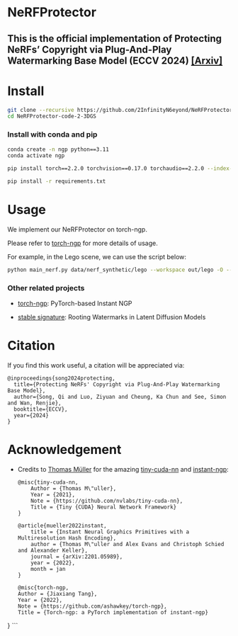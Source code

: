 # NeRFProtector
## This is the official implementation of Protecting NeRFs’ Copyright via Plug-And-Play Watermarking Base Model (ECCV 2024)  [[Arxiv]](https://arxiv.org/abs/2407.07735)

# Install
```bash
git clone --recursive https://github.com/2InfinityN6eyond/NeRFProtector-code-2-3DGS.git
cd NeRFProtector-code-2-3DGS
```

### Install with conda and pip
```bash
conda create -n ngp python==3.11
conda activate ngp

pip install torch==2.2.0 torchvision==0.17.0 torchaudio==2.2.0 --index-url https://download.pytorch.org/whl/cu121

pip install -r requirements.txt

```

# Usage

We implement our NeRFProtector on torch-ngp. 

Please refer to [torch-ngp](https://github.com/ashawkey/torch-ngp) for more details of usage.

For example, in the Lego scene, we can use the script below:
```bash
python main_nerf.py data/nerf_synthetic/lego --workspace out/lego -O --bound 1.0 --scale 0.8 --dt_gamma 0 --lambda1 0.001 --iters 10000 --lr 4e-2 --ml_sample True
```


### Other related projects

* [torch-ngp](https://github.com/ashawkey/torch-ngp): PyTorch-based Instant NGP

* [stable signature](https://github.com/facebookresearch/stable_signature): Rooting Watermarks in Latent Diffusion Models


# Citation

If you find this work useful, a citation will be appreciated via:
```
@inproceedings{song2024protecting,
  title={Protecting NeRFs' Copyright via Plug-And-Play Watermarking Base Model},
  author={Song, Qi and Luo, Ziyuan and Cheung, Ka Chun and See, Simon and Wan, Renjie},
  booktitle={ECCV},
  year={2024}
}
```

# Acknowledgement

* Credits to [Thomas Müller](https://tom94.net/) for the amazing [tiny-cuda-nn](https://github.com/NVlabs/tiny-cuda-nn) and [instant-ngp](https://github.com/NVlabs/instant-ngp):
    ```
    @misc{tiny-cuda-nn,
        Author = {Thomas M\"uller},
        Year = {2021},
        Note = {https://github.com/nvlabs/tiny-cuda-nn},
        Title = {Tiny {CUDA} Neural Network Framework}
    }

    @article{mueller2022instant,
        title = {Instant Neural Graphics Primitives with a Multiresolution Hash Encoding},
        author = {Thomas M\"uller and Alex Evans and Christoph Schied and Alexander Keller},
        journal = {arXiv:2201.05989},
        year = {2022},
        month = jan
    }
    
    @misc{torch-ngp,
    Author = {Jiaxiang Tang},
    Year = {2022},
    Note = {https://github.com/ashawkey/torch-ngp},
    Title = {Torch-ngp: a PyTorch implementation of instant-ngp}
}
    ```
